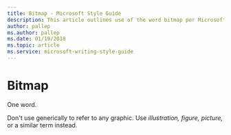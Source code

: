 ```yaml
---
title: Bitmap - Microsoft Style Guide
description: This article outlines use of the word bitmap per Microsoft style guidelines.
author: pallep
ms.author: pallep
ms.date: 01/19/2018
ms.topic: article
ms.service: microsoft-writing-style-guide
---
```


# Bitmap

One word. 

Don't use generically to refer to any graphic. Use *illustration, figure, picture,* or a similar term instead.
